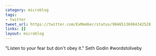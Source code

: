 ```yaml
---
category: microblog
tags:
- twitter
tweet_url: https://twitter.com/ExMember/status/90465136984342528
links: []
layout: microblog
---
```

"Listen to your fear but don't obey it." Seth Godin #wordstoliveby
